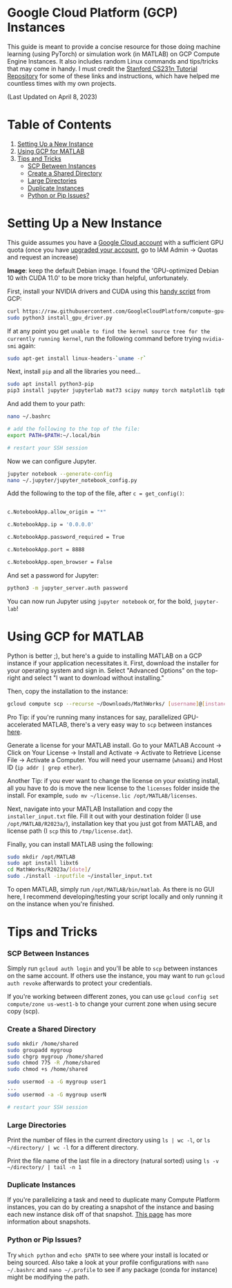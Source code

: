 # Google Cloud Platform (GCP) Instances

This guide is meant to provide a concise resource for those doing machine learning (using PyTorch) or simulation work (in MATLAB) on GCP Compute Engine Instances. It also includes random Linux commands and tips/tricks that may come in handy. I must credit the [Stanford CS231n Tutorial Repository](https://github.com/cs231n/gcloud) for some of these links and instructions, which have helped me countless times with my own projects. 

(Last Updated on April 8, 2023)

# Table of Contents

1. [Setting Up a New Instance](#setting-up-a-new-instance)
2. [Using GCP for MATLAB](#using-gcp-for-matlab)
3. [Tips and Tricks](#tips-and-tricks)
   - [SCP Between Instances](#scp-between-instances)
   - [Create a Shared Directory](#create-a-shared-directory)
   - [Large Directories](#large-directories)
   - [Duplicate Instances](#duplicate-instances)
   - [Python or Pip Issues?](#python-or-pip-issues)

# Setting Up a New Instance

This guide assumes you have a [Google Cloud account](https://cloud.google.com/) with a sufficient GPU quota (once you have [upgraded your account](https://cloud.google.com/free/docs/free-cloud-features#how-to-upgrade), go to IAM Admin -> Quotas and request an increase) 

**Image**: keep the default Debian image. I found the 'GPU-optimized Debian 10 with CUDA 11.0' to be more tricky than helpful, unfortunately.

First, install your NVIDIA drivers and CUDA using this [handy script](https://cloud.google.com/compute/docs/gpus/install-drivers-gpu) from GCP:

```bash
curl https://raw.githubusercontent.com/GoogleCloudPlatform/compute-gpu-installation/main/linux/install_gpu_driver.py --output install_gpu_driver.py
sudo python3 install_gpu_driver.py
```

If at any point you get `unable to find the kernel source tree for the currently running kernel`, run the following command before trying `nvidia-smi` again:

```bash
sudo apt-get install linux-headers-`uname -r`
```

Next, install `pip` and all the libraries you need...

```bash
sudo apt install python3-pip
pip3 install jupyter jupyterlab mat73 scipy numpy torch matplotlib tqdm pillow natsort
```

And add them to your path:

```bash
nano ~/.bashrc

# add the following to the top of the file:
export PATH=$PATH:~/.local/bin

# restart your SSH session
```

Now we can configure Jupyter.

```bash
jupyter notebook --generate-config
nano ~/.jupyter/jupyter_notebook_config.py
```

Add the following to the top of the file, after `c = get_config()`:

```bash

c.NotebookApp.allow_origin = "*"

c.NotebookApp.ip = '0.0.0.0'

c.NotebookApp.password_required = True

c.NotebookApp.port = 8888

c.NotebookApp.open_browser = False
```

And set a password for Jupyter:

```bash
python3 -m jupyter_server.auth password
```

You can now run Jupyter using `jupyter notebook` or, for the bold, `jupyter-lab`!

# Using GCP for MATLAB

Python is better ;), but here's a guide to installing MATLAB on a GCP instance if your application necessitates it. First, download the installer for your operating system and sign in. Select "Advanced Options" on the top-right and select "I want to download without installing."

Then, copy the installation to the instance:

```bash
gcloud compute scp --recurse ~/Downloads/MathWorks/ [username]@[instance]:~/
```

Pro Tip: if you're running many instances for say, parallelized GPU-accelerated MATLAB, there's a very easy way to `scp` between instances [here](#scp-between-instances). 

Generate a license for your MATLAB install. Go to your MATLAB Account -> Click on Your License -> Install and Activate -> Activate to Retrieve License File -> Activate a Computer. You will need your username (`whoami`) and Host ID (`ip addr | grep ether`).

Another Tip: if you ever want to change the license on your existing install, all you have to do is move the new license to the `licenses` folder inside the install. For example, `sudo mv ~/license.lic /opt/MATLAB/licenses`.

Next, navigate into your MATLAB Installation and copy the `installer_input.txt` file. Fill it out with your destination folder (I use `/opt/MATLAB/R2023a/`), installation key that you just got from MATLAB, and license path (I `scp` this to `/tmp/license.dat`). 

Finally, you can install MATLAB using the following:

```bash
sudo mkdir /opt/MATLAB
sudo apt install libxt6 
cd MathWorks/R2023a/[date]/
sudo ./install -inputfile ~/installer_input.txt
```

To open MATLAB, simply run `/opt/MATLAB/bin/matlab`. As there is no GUI here, I recommend developing/testing your script locally and only running it on the instance when you're finished. 

# Tips and Tricks

### SCP Between Instances

Simply run `gcloud auth login` and you'll be able to `scp` between instances on the same account. If others use the instance, you may want to run `gcloud auth revoke` afterwards to protect your credentials.

If you're working between different zones, you can use `gcloud config set compute/zone us-west1-b` to change your current zone when using secure copy (scp).

### Create a Shared Directory

```bash
sudo mkdir /home/shared
sudo groupadd mygroup
sudo chgrp mygroup /home/shared
sudo chmod 775 -R /home/shared
sudo chmod +s /home/shared

sudo usermod -a -G mygroup user1
...
sudo usermod -a -G mygroup userN

# restart your SSH session
```

### Large Directories

Print the number of files in the current directory using `ls | wc -l`, or `ls ~/directory/ | wc -l` for a different directory.

Print the file name of the last file in a directory (natural sorted) using `ls -v ~/directory/ | tail -n 1`

### Duplicate Instances

If you're parallelizing a task and need to duplicate many Compute Platform instances, you can do by creating a snapshot of the instance and basing each new instance disk off of that snapshot. [This page](https://cloud.google.com/compute/docs/disks/create-snapshots) has more information about snapshots.

### Python or Pip Issues?

Try `which python` and `echo $PATH` to see where your install is located or being sourced. Also take a look at your profile configurations with `nano ~/.bashrc` and `nano ~/.profile` to see if any package (conda for instance) might be modifying the path.

